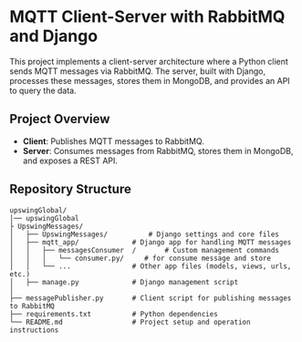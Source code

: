 # MQTT Client-Server with RabbitMQ and Django

This project implements a client-server architecture where a Python client sends MQTT messages via RabbitMQ. 
The server, built with Django, processes these messages, stores them in MongoDB, and provides an API to query the data.

## Project Overview

- **Client**: Publishes MQTT messages to RabbitMQ.
- **Server**: Consumes messages from RabbitMQ, stores them in MongoDB, and exposes a REST API.

## Repository Structure

```plaintext
upswingGlobal/
│── upswingGlobal
├ UpswingMessages/
│   ├── UpswingMessages/          # Django settings and core files
│   ├── mqtt_app/             # Django app for handling MQTT messages
│   │   ├── messagesConsumer  /       # Custom management commands
│   │   │   └── consumer.py/     # for consume message and store
│   │   └── ...               # Other app files (models, views, urls, etc.)
│   ├── manage.py             # Django management script
│
├── messagePublisher.py       # Client script for publishing messages to RabbitMQ
├── requirements.txt          # Python dependencies
└── README.md                 # Project setup and operation instructions

